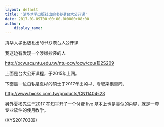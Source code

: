 ```yaml
---
layout: default
title: '清华大学出版社出的书抄袭台大公开课'
date: 2017-03-09T00:00:00.000000+08:00
author:
    display_name: 
---
```


清华大学出版社出的书抄袭台大公开课

我这边有发现一个涉嫌抄袭的人

http://ocw.aca.ntu.edu.tw/ntu-ocw/ocw/cou/102S209

上面是台大公开课程，于2015年上网。

下面是一位自称是夏彬的硕士于2017年出的书，看起来很雷同。

http://www.books.com.tw/products/CN11404623

另外夏彬先生于2017 在知乎开了一个付费 live 基本上也是类似的内容，就是一套专业软件的使用教学。

(XYS20170309)

